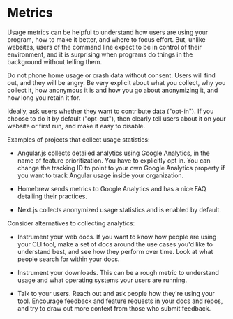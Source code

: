 # Metrics

Usage metrics can be helpful to understand how users are using your program, how to make it better, and where to focus effort. But, unlike websites, users of the command line expect to be in control of their environment, and it is surprising when programs do things in the background without telling them.

Do not phone home usage or crash data without consent. Users will find out, and they will be angry. Be very explicit about what you collect, why you collect it, how anonymous it is and how you go about anonymizing it, and how long you retain it for.

Ideally, ask users whether they want to contribute data ("opt-in"). If you choose to do it by default ("opt-out"), then clearly tell users about it on your website or first run, and make it easy to disable.

Examples of projects that collect usage statistics:

- Angular.js collects detailed analytics using Google Analytics, in the name of feature prioritization. You have to explicitly opt in. You can change the tracking ID to point to your own Google Analytics property if you want to track Angular usage inside your organization.

- Homebrew sends metrics to Google Analytics and has a nice FAQ detailing their practices.

- Next.js collects anonymized usage statistics and is enabled by default.

Consider alternatives to collecting analytics:

- Instrument your web docs. If you want to know how people are using your CLI tool, make a set of docs around the use cases you'd like to understand best, and see how they perform over time. Look at what people search for within your docs.

- Instrument your downloads. This can be a rough metric to understand usage and what operating systems your users are running.

- Talk to your users. Reach out and ask people how they're using your tool. Encourage feedback and feature requests in your docs and repos, and try to draw out more context from those who submit feedback.
